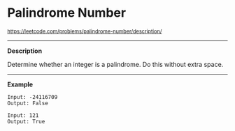 # **Palindrome Number**
<sub>https://leetcode.com/problems/palindrome-number/description/</sub>
___
**Description**

Determine whether an integer is a palindrome. Do this without extra space.
___

**Example**

    Input: -24116709
    Output: False

    Input: 121
    Output: True 